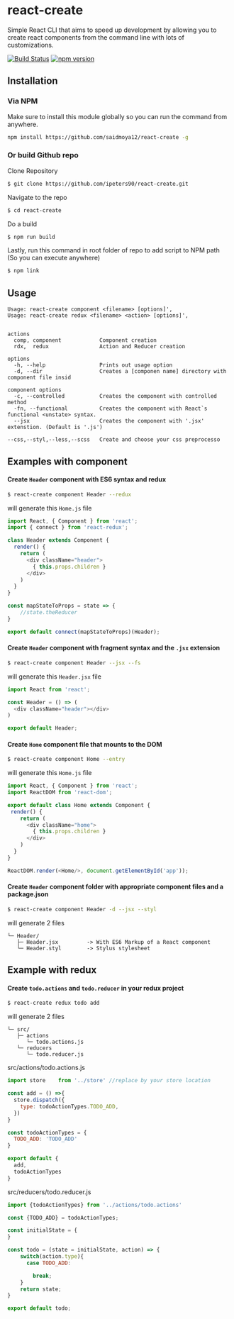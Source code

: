 # react-create
Simple React CLI that aims to speed up development by allowing you to create react components from the command line with lots of customizations.

[![Build Status](https://travis-ci.org/ipeters90/react-create.svg?branch=master)](https://travis-ci.org/ipeters90/react-create) [![npm version](https://badge.fury.io/js/react-create.svg)](https://badge.fury.io/js/react-create)
## Installation
### Via NPM
Make sure to install this module globally so you can run the command from anywhere.
```bash
npm install https://github.com/saidmoya12/react-create -g 
```
### Or build Github repo
Clone Repository
```bash
$ git clone https://github.com/ipeters90/react-create.git
```
Navigate to the repo
```bash
$ cd react-create
```
Do a build
```bash
$ npm run build
```
Lastly, run this command in root folder of repo to add script to NPM path (So you can execute anywhere)
```bash
$ npm link
```

## Usage

    Usage: react-create component <filename> [options]',
    Usage: react-create redux <filename> <action> [options]',

    
    actions
      comp, component            Component creation
      rdx,  redux                Action and Reducer creation

    options
      -h, --help                 Prints out usage option
      -d, --dir                  Creates a [componen name] directory with component file insid

    component options
      -c, --controlled           Creates the component with controlled method
      -fn, --functional          Creates the component with React`s functional <unstate> syntax.
      --jsx                      Creates the component with '.jsx' extenstion. (Default is '.js')

    --css,--styl,--less,--scss   Create and choose your css preprocesso
      
## Examples with component

#### Create `Header` component with ES6 syntax and redux
```bash
$ react-create component Header --redux
```
will generate this `Home.js` file
```js
import React, { Component } from 'react';
import { connect } from 'react-redux';

class Header extends Component {
  render() {
    return (
      <div className="header">
        { this.props.children }
      </div>
    )
  }
}

const mapStateToProps = state => {
    //state.theReducer
}

export default connect(mapStateToProps)(Header);
```

#### Create `Header` component with fragment syntax and the `.jsx` extension
```bash
$ react-create component Header --jsx --fs
```
will generate this `Header.jsx` file
```js
import React from 'react';

const Header = () => (
  <div className="header"></div>
)

export default Header;
```

#### Create `Home` component file that mounts to the DOM
```bash
$ react-create component Home --entry
```
will generate this `Home.js` file
```js
import React, { Component } from 'react';
import ReactDOM from 'react-dom';

export default class Home extends Component {
 render() {
    return (
      <div className="home">
        { this.props.children }
      </div>
    )
  }
}

ReactDOM.render(<Home/>, document.getElementById('app'));
```

#### Create `Header` component folder with appropriate component files and a package.json 
```bash
$ react-create component Header -d --jsx --styl
```
will generate 2 files

```
└─ Header/
   ├─ Header.jsx         -> With ES6 Markup of a React component
   └─ Header.styl        -> Stylus stylesheet
```

## Example with redux

#### Create `todo.actions` and `todo.reducer` in your redux project
```bash
$ react-create redux todo add
```
will generate 2 files

```
└─ src/
   ├─ actions
      └─ todo.actions.js
   └─ reducers  
      └─ todo.reducer.js
```
src/actions/todo.actions.js
```js
import store    from '../store' //replace by your store location

const add = () =>{
  store.dispatch({
    type: todoActionTypes.TODO_ADD,
  })
}

const todoActionTypes = {
  TODO_ADD: 'TODO_ADD'
}

export default {
  add,
  todoActionTypes
}
```
src/reducers/todo.reducer.js
```js
import {todoActionTypes} from '../actions/todo.actions'

const {TODO_ADD} = todoActionTypes;

const initialState = {
}

const todo = (state = initialState, action) => {
    switch(action.type){
      case TODO_ADD:

        break;
    }
    return state;
}

export default todo;
```